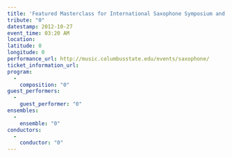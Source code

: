```yaml
---
title: 'Featured Masterclass for International Saxophone Symposium and Competition (ISSAC)'
tribute: "0"
datestamp: 2012-10-27
event_time: 03:20 AM
location: 
latitude: 0
longitude: 0
performance_url: http://music.columbusstate.edu/events/saxophone/
ticket_information_url: 
program: 
  -
    composition: "0"
guest_performers: 
  -
    guest_performer: "0"
ensembles: 
  -
    ensemble: "0"
conductors: 
  -
    conductor: "0"
---
```

